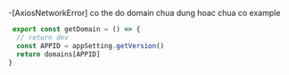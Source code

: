 -[AxiosNetworkError] co the do domain chua dung hoac chua co
example
```ts
 export const getDomain = () => {
  // return dev
  const APPID = appSetting.getVersion()
  return domains[APPID]
}
```